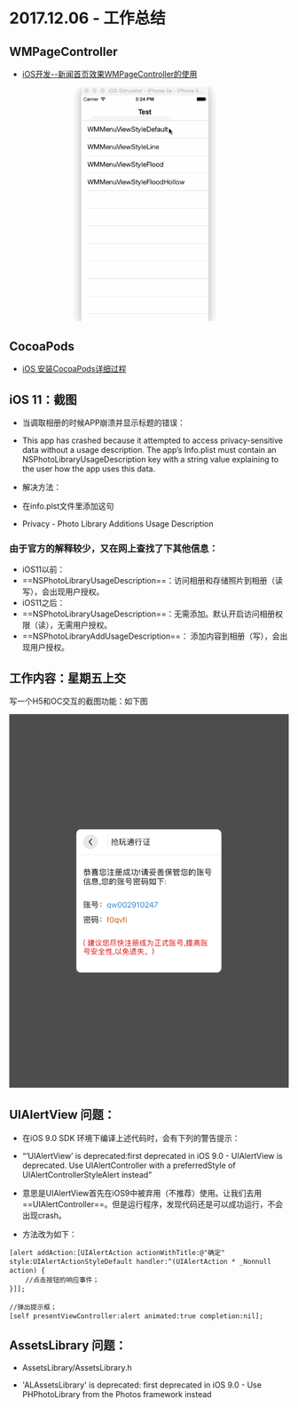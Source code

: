 # 2017.12.06 - 工作总结
## WMPageController
- [iOS开发--新闻首页效果WMPageController的使用](http://www.jianshu.com/p/e2503fb3241b)

![728237-cb71fe08fe1c0ad9](media/15125221802822/728237-cb71fe08fe1c0ad9.gif)

## CocoaPods
- [iOS 安装CocoaPods详细过程](http://www.jianshu.com/p/9e4e36ba8574)

## iOS 11：截图
- 当调取相册的时候APP崩溃并显示标题的错误：
 - This app has crashed because it attempted to access privacy-sensitive data without a usage description. The app’s Info.plist must contain an NSPhotoLibraryUsageDescription key with a string value explaining to the user how the app uses this data.

- 解决方法：
 - 在info.plst文件里添加这句
 - Privacy - Photo Library Additions Usage Description

### 由于官方的解释较少，又在网上查找了下其他信息：
- iOS11以前： 
 - ==NSPhotoLibraryUsageDescription==：访问相册和存储照片到相册（读写），会出现用户授权。 
- iOS11之后： 
 - ==NSPhotoLibraryUsageDescription==：无需添加。默认开启访问相册权限（读），无需用户授权。 
 - ==NSPhotoLibraryAddUsageDescription==： 添加内容到相册（写），会出现用户授权。

## 工作内容：星期五上交
写一个H5和OC交互的截图功能：如下图

![{184E81EB-FAD9-67E0-D880-A673780CCD8A}](media/15125221802822/%7B184E81EB-FAD9-67E0-D880-A673780CCD8A%7D.jpg)

## UIAlertView 问题：
- 在iOS 9.0 SDK 环境下编译上述代码时，会有下列的警告提示：

- “‘UIAlertView’ is deprecated:first deprecated in iOS 9.0 - UIAlertView is deprecated. Use UIAlertController with a preferredStyle of UIAlertControllerStyleAlert instead”

- 意思是UIAlertView首先在iOS9中被弃用（不推荐）使用。让我们去用==UIAlertController==。但是运行程序，发现代码还是可以成功运行，不会出现crash。

- 方法改为如下：

```
[alert addAction:[UIAlertAction actionWithTitle:@"确定" style:UIAlertActionStyleDefault handler:^(UIAlertAction * _Nonnull action) {
    //点击按钮的响应事件；
}]];
    
//弹出提示框；
[self presentViewController:alert animated:true completion:nil];
```
## AssetsLibrary 问题：
- AssetsLibrary/AssetsLibrary.h

- 'ALAssetsLibrary' is deprecated: first deprecated in iOS 9.0 - Use PHPhotoLibrary from the Photos framework instead



